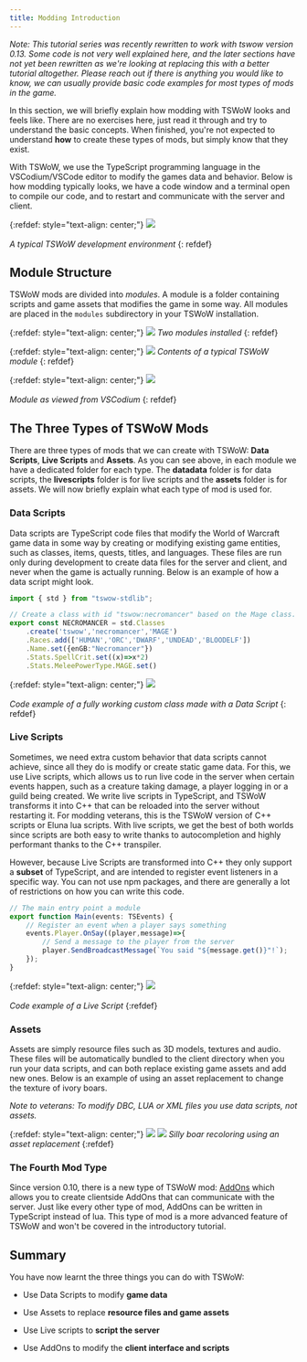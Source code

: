 ```yaml
---
title: Modding Introduction
---
```


_Note: This tutorial series was recently rewritten to work with tswow version 0.13. Some code is not very well explained here, and the later sections have not yet been rewritten as we're looking at replacing this with a better tutorial altogether. Please reach out if there is anything you would like to know, we can usually provide basic code examples for most types of mods in the game._

In this section, we will briefly explain how modding with TSWoW looks and feels like. There are no exercises here, just read it through and try to understand the basic concepts. When finished, you're not expected to understand **how** to create these types of mods, but simply know that they exist.

With TSWoW, we use the TypeScript programming language in the VSCodium/VSCode editor to modify the games data and behavior. Below is how modding typically looks, we have a code window and a terminal open to compile our code, and to restart and communicate with the server and client.

{:refdef: style="text-align: center;"}
![](../tswow-layout.png)
<br/><br/>
_A typical TSWoW development environment_
{: refdef}

## Module Structure
TSWoW mods are divided into _modules_. A module is a folder containing scripts and game assets that modifies the game in some way. All modules are placed in the `modules` subdirectory in your TSWoW installation.

{:refdef: style="text-align: center;"}
![](../modules.png)
_Two modules installed_
{: refdef}

{:refdef: style="text-align: center;"}
![](../module-contents.png)
_Contents of a typical TSWoW module_
{: refdef}

{:refdef: style="text-align: center;"}
![](../module-vscodium.png)
<br/><br/>
_Module as viewed from VSCodium_
{: refdef}

## The Three Types of TSWoW Mods

There are three types of mods that we can create with TSWoW: **Data Scripts**, **Live Scripts** and **Assets**. As you can see above, in each module we have a dedicated folder for each type. The **datadata** folder is for data scripts, the **livescripts** folder is for live scripts and the **assets** folder is for assets. We will now briefly explain what each type of mod is used for.


### Data Scripts

Data scripts are TypeScript code files that modify the World of Warcraft game data in some way by creating or modifying existing game entities, such as classes, items, quests, titles, and languages. These files are run only during development to create data files for the server and client, and never when the game is actually running. Below is an example of how a data script might look.

```ts
import { std } from "tswow-stdlib";

// Create a class with id "tswow:necromancer" based on the Mage class.
export const NECROMANCER = std.Classes
    .create('tswow','necromancer','MAGE')
    .Races.add(['HUMAN','ORC','DWARF','UNDEAD','BLOODELF'])
    .Name.set({enGB:"Necromancer"})
    .Stats.SpellCrit.set((x)=>x*2)
    .Stats.MeleePowerType.MAGE.set()
```

{:refdef: style="text-align: center;"}
![](../custom-class.png)
<br/><br/>
_Code example of a fully working custom class made with a Data Script_
{: refdef}

### Live Scripts

Sometimes, we need extra custom behavior that data scripts cannot achieve, since all they do is modify or create static game data. For this, we use Live scripts, which allows us to run live code in the server when certain events happen, such as a creature taking damage, a player logging in or a guild being created. We write live scripts in TypeScript, and TSWoW transforms it into C++ that can be reloaded into the server without restarting it. For modding veterans, this is the TSWoW version of C++ scripts or Eluna lua scripts.  With live scripts, we get the best of both worlds since scripts are both easy to write thanks to autocompletion and highly performant thanks to the C++ transpiler.

However, because Live Scripts are transformed into C++ they only support a **subset** of TypeScript, and are intended to register event listeners in a specific way. You can not use npm packages, and there are generally a lot of restrictions on how you can write this code.

```ts
// The main entry point a module
export function Main(events: TSEvents) {
    // Register an event when a player says something
    events.Player.OnSay((player,message)=>{
        // Send a message to the player from the server
        player.SendBroadcastMessage(`You said "${message.get()}"!`);
    });
}
```
{:refdef: style="text-align: center;"}
![](../live-script.png)
<br/><br/>
_Code example of a Live Script_
{:refdef}

### Assets

Assets are simply resource files such as 3D models, textures and audio. These files will be automatically bundled to the client directory when you run your data scripts, and can both replace existing game assets and add new ones. Below is an example of using an asset replacement to change the texture of ivory boars.

_Note to veterans: To modify DBC, LUA or XML files you use data scripts, not assets._

{:refdef: style="text-align: center;"}
![](../boar-file.png)
![](../boar-ingame.png)
_Silly boar recoloring using an asset replacement_
{:refdef}

### The Fourth Mod Type

Since version 0.10, there is a new type of TSWoW mod: [AddOns](../../documentation/addons/) which allows you to create clientside AddOns that can communicate with the server. Just like every other type of mod, AddOns can be written in TypeScript instead of lua. This type of mod is a more advanced feature of TSWoW and won't be covered in the introductory tutorial.

## Summary

You have now learnt the three things you can do with TSWoW:

- Use Data Scripts to modify **game data**

- Use Assets to replace **resource files and game assets**

- Use Live scripts to **script the server**

- Use AddOns to modify the **client interface and scripts**

